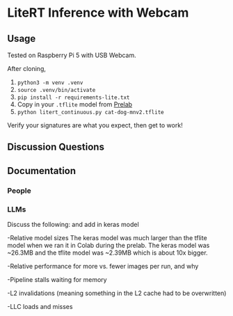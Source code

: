 # LiteRT Inference with Webcam

## Usage

Tested on Raspberry Pi 5 with USB Webcam.

After cloning,

1. `python3 -m venv .venv`
2. `source .venv/bin/activate`
3. `pip install -r requirements-lite.txt`
4. Copy in your `.tflite` model from [Prelab](https://usafa-ece.github.io/ece386-book/b3-devboard/lab-cat-dog.html#pre-lab)
5. `python litert_continuous.py cat-dog-mnv2.tflite`

Verify your signatures are what you expect, then get to work!

## Discussion Questions

## Documentation

### People

### LLMs

Discuss the following: and add in keras model 

-Relative model sizes
The keras model was much larger than the tflite model when we ran it in Colab during the prelab. The keras model was ~26.3MB and the tflite model was ~2.39MB which is about 10x bigger. 

-Relative performance for more vs. fewer images per run, and why

-Pipeline stalls waiting for memory

-L2 invalidations (meaning something in the L2 cache had to be overwritten)

-LLC loads and misses
